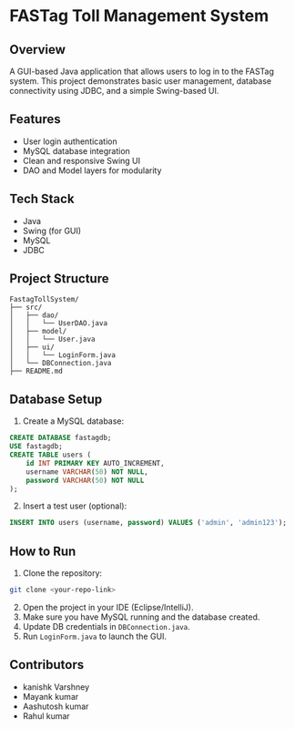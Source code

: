 
# FASTag Toll Management System

## Overview
A GUI-based Java application that allows users to log in to the FASTag system. This project demonstrates basic user management, database connectivity using JDBC, and a simple Swing-based UI.

## Features
- User login authentication
- MySQL database integration
- Clean and responsive Swing UI
- DAO and Model layers for modularity

## Tech Stack
- Java
- Swing (for GUI)
- MySQL
- JDBC

## Project Structure
```
FastagTollSystem/
├── src/
│   ├── dao/
│   │   └── UserDAO.java
│   ├── model/
│   │   └── User.java
│   ├── ui/
│   │   └── LoginForm.java
│   └── DBConnection.java
├── README.md
```

## Database Setup
1. Create a MySQL database:
```sql
CREATE DATABASE fastagdb;
USE fastagdb;
CREATE TABLE users (
    id INT PRIMARY KEY AUTO_INCREMENT,
    username VARCHAR(50) NOT NULL,
    password VARCHAR(50) NOT NULL
);
```

2. Insert a test user (optional):
```sql
INSERT INTO users (username, password) VALUES ('admin', 'admin123');
```

## How to Run
1. Clone the repository:
```bash
git clone <your-repo-link>
```

2. Open the project in your IDE (Eclipse/IntelliJ).
3. Make sure you have MySQL running and the database created.
4. Update DB credentials in `DBConnection.java`.
5. Run `LoginForm.java` to launch the GUI.

## Contributors
- kanishk Varshney
- Mayank kumar
- Aashutosh kumar
- Rahul kumar
